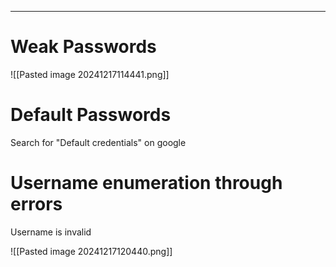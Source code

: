 ____

# Weak Passwords

![[Pasted image 20241217114441.png]]

# Default Passwords

Search for "Default credentials" on google

# Username enumeration through errors

Username is invalid

![[Pasted image 20241217120440.png]]
